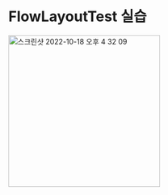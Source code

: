# FlowLayoutTest 실습

<img width="300" alt="스크린샷 2022-10-18 오후 4 32 09" src="https://user-images.githubusercontent.com/44957712/196365958-925837ff-13ea-48a1-96d1-a3a1a529652f.png">
